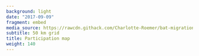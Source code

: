 ```yaml
---
background: light
date: "2017-09-09"
fragment: embed
media_source: https://rawcdn.githack.com/Charlotte-Roemer/bat-migration-europe/291cbe71cfe79633ac462f31cee2067ad3e39de8/Participation%20map/map.html
subtitle: 50 km grid
title: Participation map
weight: 140
---
```

